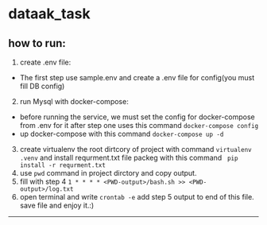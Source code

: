 # dataak_task

## how to run:
1. create .env file:
* The first step use sample.env and create a .env file for config(you must fill DB config)
2. run Mysql with docker-compose:
* before running the service, we must set the config for docker-compose from .env for it after step one uses this command ``` docker-compose config ```
* up docker-compose with this command ``` docker-compose up -d ```
3. create virtualenv the root dirtcory of project with command ``` virtualenv .venv ``` and install requrment.txt file packeg with this command ` pip install -r requrment.txt`
4. use `pwd` command in project dirctory and copy output.
5. fill <PWD-output> with step 4 ` 1 * * * * <PWD-output>/bash.sh >> <PWD-output>/log.txt `
6. open terminal and write `crontab -e` add step 5 output to end of this file. save file and enjoy it.:)

----- 

